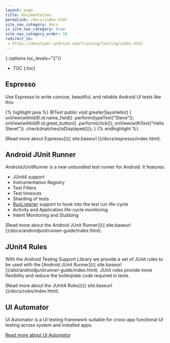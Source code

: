 ```yaml
---
layout: page
title: Documentation
permalink: /docs/index.html
site_nav_category: docs
is_site_nav_category: true
site_nav_category_order: 10
redirect_to:
 - https://developer.android.com/training/testing/index.html
---
```

{::options toc_levels="2"/}

* TOC
{:toc}

## Espresso

Use Espresso to write concise, beautiful, and reliable Android UI tests like this:

{% highlight java %}
@Test
public void greeterSaysHello() {
  onView(withId(R.id.name_field))
    .perform(typeText("Steve"));
  onView(withId(R.id.greet_button))
    .perform(click());
  onView(withText("Hello Steve!"))
    .check(matches(isDisplayed()));
}
{% endhighlight %}

[Read more about Espresso]({{ site.baseurl }}/docs/espresso/index.html).

## Android JUnit Runner

AndroidJUnitRunner is a new unbundled test runner for Android. It features:

  * JUnit4 support
  * Instrumentation Registry
  * Test Filters
  * Test timeouts
  * Sharding of tests
  * [RunListener](http://junit.sourceforge.net/javadoc/org/junit/runner/notification/RunListener.html) support to hook into the test run life-cycle
  * Activity and Application life-cycle monitoring
  * Intent Monitoring and Stubbing

[Read more about the Android JUnit Runner]({{ site.baseurl }}/docs/androidjunitrunner-guide/index.html).

## JUnit4 Rules

With the Android Testing Support Library we provide a set of JUnit rules to be used with the [Android JUnit Runner]({{ site.baseurl }}/atsl/androidjunitrunner-guide/index.html). JUnit rules provide more flexibility and reduce the boilerplate code required in tests.

[Read more about the JUnit4 Rules]({{ site.baseurl }}/docs/rules/index.html).

## UI Automator

UI Automator is a UI testing framework suitable for cross-app functional UI testing across system and installed apps.

[Read more about UI Automator](https://developer.android.com/training/testing/ui-testing/uiautomator-testing.html)
